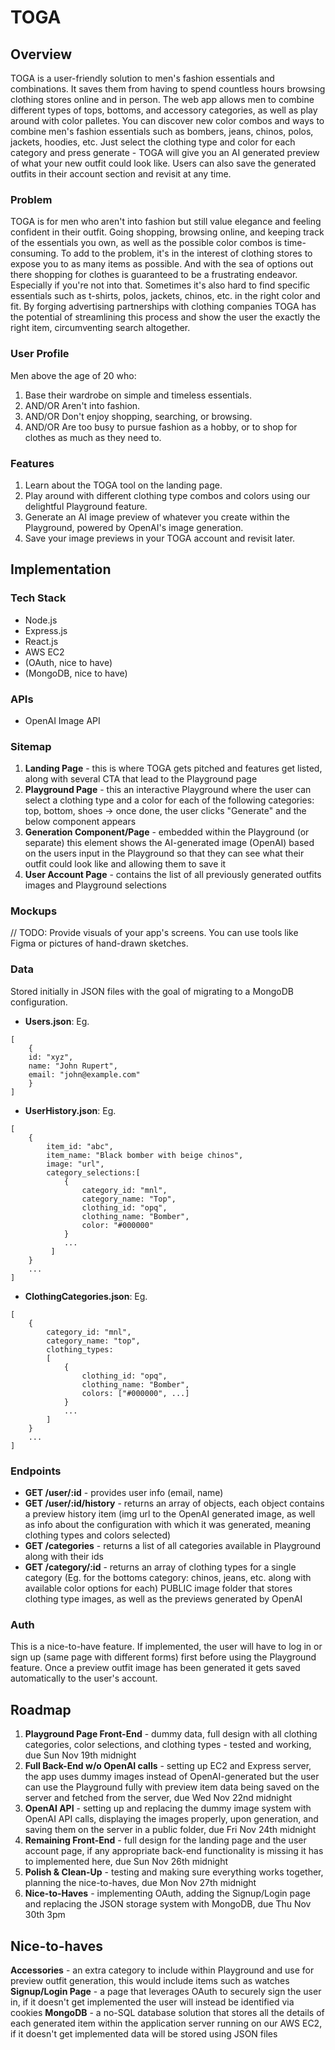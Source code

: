 # TOGA

## Overview

TOGA is a user-friendly solution to men's fashion essentials and combinations. It saves them from having to spend countless hours browsing clothing stores online and in person. The web app allows men to combine different types of tops, bottoms, and accessory categories, as well as play around with color palletes.
You can discover new color combos and ways to combine men's fashion essentials such as bombers, jeans, chinos, polos, jackets, hoodies, etc. Just select the clothing type and color for each category and press generate - TOGA will give you an AI generated preview of what your new outfit could look like.
Users can also save the generated outfits in their account section and revisit at any time.

### Problem

TOGA is for men who aren't into fashion but still value elegance and feeling confident in their outfit. Going shopping, browsing online, and keeping track of the essentials you own, as well as the possible color combos is time-consuming.
To add to the problem, it's in the interest of clothing stores to expose you to as many items as possible. And with the sea of options out there shopping for clothes is guaranteed to be a frustrating endeavor. Especially if you're not into that.
Sometimes it's also hard to find specific essentials such as t-shirts, polos, jackets, chinos, etc. in the right color and fit. By forging advertising partnerships with clothing companies TOGA has the potential of streamlining this process and show the user the exactly the right item, circumventing search altogether.

### User Profile

Men above the age of 20 who:
1. Base their wardrobe on simple and timeless essentials.
2. AND/OR Aren't into fashion.
3. AND/OR Don't enjoy shopping, searching, or browsing.
4. AND/OR Are too busy to pursue fashion as a hobby, or to shop for clothes as much as they need to.

### Features

1. Learn about the TOGA tool on the landing page.
2. Play around with different clothing type combos and colors using our delightful Playground feature.
3. Generate an AI image preview of whatever you create within the Playground, powered by OpenAI's image generation.
4. Save your image previews in your TOGA account and revisit later.

## Implementation

### Tech Stack

- Node.js
- Express.js
- React.js
- AWS EC2
- (OAuth, nice to have)
- (MongoDB, nice to have)

### APIs

- OpenAI Image API

### Sitemap

1. **Landing Page** - this is where TOGA gets pitched and features get listed, along with several CTA that lead to the Playground page
2. **Playground Page** - this an interactive Playground where the user can select a clothing type and a color for each of the following categories: top, bottom, shoes -> once done, the user clicks "Generate" and the below component appears
3. **Generation Component/Page** - embedded within the Playground (or separate) this element shows the AI-generated image (OpenAI) based on the users input in the Playground so that they can see what their outfit could look like and allowing them to save it
4. **User Account Page** - contains the list of all previously generated outfits images and Playground selections

### Mockups

// TODO: Provide visuals of your app's screens. You can use tools like Figma or pictures of hand-drawn sketches.

### Data
Stored initially in JSON files with the goal of migrating to a MongoDB configuration.

- **Users.json**: Eg.
```
[
    {
    id: "xyz",
    name: "John Rupert",
    email: "john@example.com"
    }
]
```
- **UserHistory.json**: Eg.
```
[
    {
        item_id: "abc",
        item_name: "Black bomber with beige chinos",
        image: "url",
        category_selections:[
            {
                category_id: "mnl",
                category_name: "Top",
                clothing_id: "opq",
                clothing_name: "Bomber",
                color: "#000000"
            }
            ...
         ]
    }
    ...
]
```
- **ClothingCategories.json**: Eg.
```
[
    {
        category_id: "mnl",
        category_name: "top",
        clothing_types:
        [
            {
                clothing_id: "opq",
                clothing_name: "Bomber",
                colors: ["#000000", ...]
            }
            ...
        ]
    }
    ...
]
```

### Endpoints

- **GET /user/:id** - provides user info (email, name)
- **GET /user/:id/history** - returns an array of objects, each object contains a preview history item (img url to the OpenAI generated image, as well as info about the configuration with which it was generated, meaning clothing types and colors selected)
- **GET /categories** - returns a list of all categories available in Playground along with their ids
- **GET /category/:id** - returns an array of clothing types for a single category (Eg. for the bottoms category: chinos, jeans, etc. along with available color options for each)
PUBLIC image folder that stores clothing type images, as well as the previews generated by OpenAI

### Auth

This is a nice-to-have feature. If implemented, the user will have to log in or sign up (same page with different forms) first before using the Playground feature. Once a preview outfit image has been generated it gets saved automatically to the user's account.

## Roadmap

1. **Playground Page Front-End** - dummy data, full design with all clothing categories, color selections, and clothing types - tested and working, due Sun Nov 19th midnight
2. **Full Back-End w/o OpenAI calls** - setting up EC2 and Express server, the app uses dummy images instead of OpenAI-generated but the user can use the Playground fully with preview item data being saved on the server and fetched from the server, due Wed Nov 22nd midnight
3. **OpenAI API** - setting up and replacing the dummy image system with OpenAI API calls, displaying the images properly, upon generation, and saving them on the server in a public folder, due Fri Nov 24th midnight
4. **Remaining Front-End** - full design for the landing page and the user account page, if any appropriate back-end functionality is missing it has to implemented here, due Sun Nov 26th midnight
5. **Polish & Clean-Up** - testing and making sure everything works together, planning the nice-to-haves, due Mon Nov 27th midnight
6. **Nice-to-Haves** - implementing OAuth, adding the Signup/Login page and replacing the JSON storage system with MongoDB, due Thu Nov 30th 3pm

## Nice-to-haves

**Accessories** - an extra category to include within Playground and use for preview outfit generation, this would include items such as watches
**Signup/Login Page** - a page that leverages OAuth to securely sign the user in, if it doesn't get implemented the user will instead be identified via cookies
**MongoDB** - a no-SQL database solution that stores all the details of each generated item within the application server running on our AWS EC2, if it doesn't get implemented data will be stored using JSON files
